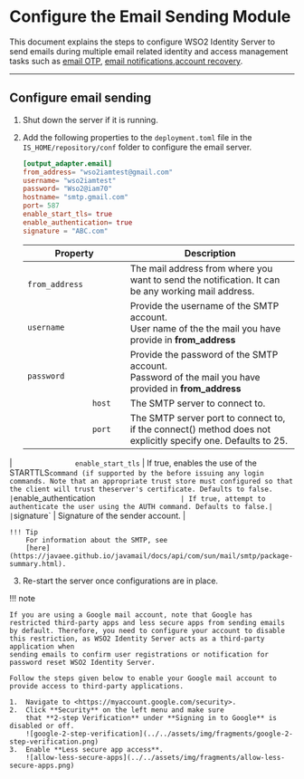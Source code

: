 # Configure the Email Sending Module

This document explains the steps to configure WSO2 Identity Server to send emails during multiple email related identity and access management tasks such as [email OTP](../../../guides/mfa/2fa-email-otp/), [email notifications](TBD:../../learn/enabling-notifications-for-user-operations),[account recovery](../../../guides/password-mgt/recovery-confirmation/).

----

## Configure email sending

1.  Shut down the server if it is running.
2.  Add the following properties to the `deployment.toml` file in the `IS_HOME/repository/conf` folder to configure the email server.

    ```toml
    [output_adapter.email]
    from_address= "wso2iamtest@gmail.com"
    username= "wso2iamtest"
    password= "Wso2@iam70"
    hostname= "smtp.gmail.com"
    port= 587
    enable_start_tls= true
    enable_authentication= true
    signature = "ABC.com"
    ```
    
    |                    Property                       |                Description                     |
    |---------------------------------------------------|------------------------------------------------|
    | `               from_address                `     | The mail address from where you want to send the notification. It can be any working mail address. |
    | `               username                    `     | Provide the username of the SMTP account. <br/> User name of the the mail you have provide in **from_address**    |
    | `               password                        ` | Provide the password of the SMTP account. <br/> Password of the mail you have provided in **from_address**     |
    | `               host                        ` | The SMTP server to connect to. |
    | `               port                         `|The SMTP server port to connect to, if the connect() method does not explicitly specify one. Defaults to 25. |
   | `               enable_start_tls`            | If true, enables the use of the STARTTLS` command (if supported by the before issuing any login commands. Note that an appropriate trust store must configured so that the client will trust theserver's certificate. Defaults to false.
   | `enable_authentication`                      | If true, attempt to authenticate the user using the AUTH command. Defaults to false.|
   | `signature`                                   | Signature of the sender account. |
    
    !!! Tip 
        For information about the SMTP, see
        [here](https://javaee.github.io/javamail/docs/api/com/sun/mail/smtp/package-summary.html).
        
3. Re-start the server once configurations are in place.

!!! note

    If you are using a Google mail account, note that Google has
    restricted third-party apps and less secure apps from sending emails
    by default. Therefore, you need to configure your account to disable
    this restriction, as WSO2 Identity Server acts as a third-party application when
    sending emails to confirm user registrations or notification for
    password reset WSO2 Identity Server.     
       
    Follow the steps given below to enable your Google mail account to
    provide access to third-party applications.

    1.  Navigate to <https://myaccount.google.com/security>.
    2.  Click **Security** on the left menu and make sure
        that **2-step Verification** under **Signing in to Google** is disabled or off.  
        ![google-2-step-verification](../../assets/img/fragments/google-2-step-verification.png)  
    3.  Enable **Less secure app access**.  
        ![allow-less-secure-apps](../../assets/img/fragments/allow-less-secure-apps.png)
               
    